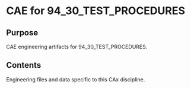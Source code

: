 # CAE for 94_30_TEST_PROCEDURES

## Purpose
CAE engineering artifacts for 94_30_TEST_PROCEDURES.

## Contents
Engineering files and data specific to this CAx discipline.
